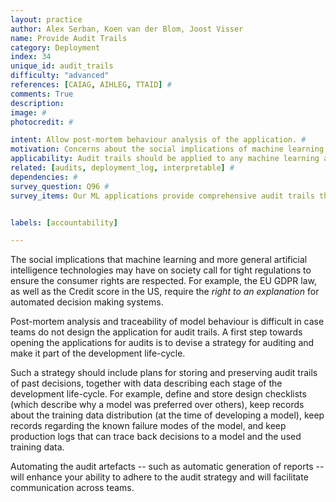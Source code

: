 ```yaml
---
layout: practice
author: Alex Serban, Koen van der Blom, Joost Visser
name: Provide Audit Trails
category: Deployment
index: 34
unique_id: audit_trails
difficulty: "advanced"
references: [CAIAG, AIHLEG, TTAID] #
comments: True
description:
image: #
photocredit: #

intent: Allow post-mortem behaviour analysis of the application. #
motivation: Concerns about the social implications of machine learning and artificial intelligence led to a rising interest to regulate and audit applications. #
applicability: Audit trails should be applied to any machine learning application.  #
related: [audits, deployment_log, interpretable] #
dependencies: #
survey_question: Q96 #
survey_items: Our ML applications provide comprehensive audit trails that allow critical assessment of model behaviour.


labels: [accountability]

---
```


The social implications that machine learning and more general artificial intelligence technologies may have on society call for tight regulations to ensure the consumer rights are respected. For example, the EU GDPR law, as well as the Credit score in the US, require the *right to an explanation* for automated decision making systems.

Post-mortem analysis and traceability of model behaviour is difficult in case teams do not design the application for audit trails.
A first step towards opening the applications for audits is to devise a strategy for auditing and make it part of the development life-cycle.

Such a strategy should include plans for storing and preserving audit trails of past decisions, together with data describing each stage of the development life-cycle.
For example, define and store design checklists (which describe why a model was preferred over others), keep records about the training data distribution (at the time of developing a model), keep records regarding the known failure modes of the model, and keep production logs that can trace back decisions to a model and the used training data.

Automating the audit artefacts -- such as automatic generation of reports -- will enhance your ability to adhere to the audit strategy and will facilitate communication across teams.
